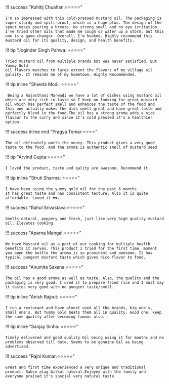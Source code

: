    
!!! success "Kshitij Chuahan:⭐⭐⭐⭐⭐"

    I'm so impressed with this cold-pressed mustard oil. The packaging is super sturdy and spill-proof, which is a huge plus. The design of the spout makes pouring a breeze. No strong smell and no eye irritation. I've tried other oils that made me cough or water up a storm, but this one is a game-changer. Overall, I'm hooked. Highly recommend this mustard oil for its quality, design, and health benefits.
    
!!! tip "Joginder Singh Pahwa: ⭐⭐⭐⭐⭐"

    Tried mustard oil from multiple brands but was never satisfied. But Yummy Gold 
    oil flavors matches to large extent the flavors of my village oil qulaity. It reminds me of my hometown. Highly Recommended.
    
!!! tip inline "Shweta Modi: ⭐⭐⭐⭐⭐"
     
     Being a Rajasthani Marwadi we have a lot of dishes using mustard oil which are very rich in taste so I keep on looking for great mustard oil which has perfect smell and enhances the taste of the food and this one actually makes the dish smell great and have great taste and perfectly blend in the food.The oil has a strong aroma adds a nice flavour to the curry and since it's cold pressed it's a healthier option.
 
!!! success inline end "Pragya Tomar:⭐⭐⭐⭐"

    The oil definately worth the money. This product gives a very good taste to the food. And the aroma is authentic smell of mustard seed

!!! tip "Arvind Gupta:⭐⭐⭐⭐⭐"

    I loved the product, taste and qality are awesome. Recommend it.

!!! tip inline "Struti Sharma: ⭐⭐⭐⭐⭐"

    I have been using the yummy gold oil for the past 6 months.
    It has great taste and has consistent texture. Also it is quite
    affordable. Loved it ❤❤.
    
!!! success "Rahul Srivastava:⭐⭐⭐⭐⭐"

    Smells natural, peppery and fresh, just like very high quality mustard oil. Elevates cooking.

!!! success "Aparna Mangal:⭐⭐⭐⭐⭐"

    We have Mustard oil as a part of our cooking for multiple health benefits it serves. This product I tried for the first time, moment you open the bottle the aroma is so prominent and awesome. It has typical pungent mustard taste which gives nice flavor to food.

!!! success "Anumita Saxena:⭐⭐⭐⭐⭐"

    The oil has a good aroma as well as taste. Also, the quality and the packaging is very good. I used it to prepare fried rice and I must say it tastes very good with no pungent taste/smell.

!!! tip inline "Anish Rajput: ⭐⭐⭐⭐⭐"

    I run a resturant and have almost used all the brands, big one's, small one's. But Yummy Gold beats them all in quality. Good one, keep the same quality after becoming famous also.

!!! tip inline "Sanjay Sinha: ⭐⭐⭐⭐⭐"

    Timely delivered and good quality Oil being using it for months and no problems observed till date. Seems to be genuine Oil as being advertised.
    
!!! success "Rajni Kumar:⭐⭐⭐⭐⭐"

    Great and first time experienced a very unique and traditional product. Sabse alag bilkul natural.Enjoyed with the family and everyone praised it's special very natural taste.



 

    



